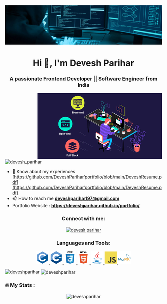 ![logo](1698477736998.jfif)

<h1 align="center">Hi 👋, I'm Devesh Parihar</h1>

<h3 align="center">A passionate Frontend Developer || Software Engineer from India</h3>

<img align="right" alt="coding" width="400" src="1677431973169.gif">

<p align="left"> <img src="https://www.techsolutioners.com/wp-content/uploads/2022/09/website-develop.gif" width="200"alt="devesh_parihar" /> </p>

<p align="center"> 

- 📄 Know about my experiences [https://github.com/DeveshParihar/portfolio/blob/main/DeveshResume.pdf](https://github.com/DeveshParihar/portfolio/blob/main/DeveshResume.pdf)
- 📫 How to reach me **deveshparihar197@gmail.com**
-  Portfolio Website : **https://deveshparihar.github.io/portfolio/**
 </p>

 
<h3 align="center">Connect with me:</h3>
<p align="center">
<a href="https://linkedin.com/in/devesh parihar" target="blank"><img align="center" src="https://raw.githubusercontent.com/rahuldkjain/github-profile-readme-generator/master/src/images/icons/Social/linked-in-alt.svg" alt="devesh parihar" height="30" width="40" /></a>
</p>

<h3 align="center">Languages and Tools:</h3>
<p align="center"> 
  <a href="https://www.cprogramming.com/" target="_blank" rel="noreferrer"> 
  <img src="https://raw.githubusercontent.com/devicons/devicon/master/icons/c/c-original.svg" alt="c" width="40" height="40"/> </a> 
  <a href="https://www.w3schools.com/cpp/" target="_blank" rel="noreferrer"> <img src="https://raw.githubusercontent.com/devicons/devicon/master/icons/cplusplus/cplusplus-original.svg" margin-left="10px alt="cplusplus" width="40" height="40"/> </a>
  <a href="https://www.w3schools.com/css/" target="_blank" rel="noreferrer"> <img src="https://raw.githubusercontent.com/devicons/devicon/master/icons/css3/css3-original-wordmark.svg" alt="css3" width="40" height="40"/> </a>
  <a href="https://www.w3.org/html/" target="_blank" rel="noreferrer"> <img src="https://raw.githubusercontent.com/devicons/devicon/master/icons/html5/html5-original-wordmark.svg" alt="html5" width="40" height="40"/> </a>
  <a href="https://www.java.com" target="_blank" rel="noreferrer"> <img src="https://raw.githubusercontent.com/devicons/devicon/master/icons/java/java-original.svg" alt="java" width="40" height="40"/> </a> 
  <a href="https://developer.mozilla.org/en-US/docs/Web/JavaScript" target="_blank" rel="noreferrer"> <img src="https://raw.githubusercontent.com/devicons/devicon/master/icons/javascript/javascript-original.svg" alt="javascript" width="40" height="40"/> </a>
  <a href="https://www.mysql.com/" target="_blank" rel="noreferrer"> <img src="https://raw.githubusercontent.com/devicons/devicon/master/icons/mysql/mysql-original-wordmark.svg" alt="mysql" width="40" height="40"/> </a> </p>

<p><img align="left" src="https://github-readme-stats.vercel.app/api/top-langs?username=deveshparihar&show_icons=true&locale=en&layout=compact" alt="deveshparihar" /></p>

<p>&nbsp;<img align="center" src="https://github-readme-stats.vercel.app/api?username=deveshparihar&show_icons=true&locale=en" alt="deveshparihar" /></p>

<h3 align="left">🔥   My Stats :</h3>
<p align="center" ><img align="center" src="https://github-readme-streak-stats.herokuapp.com/?user=deveshparihar&" alt="deveshparihar" /></p>
